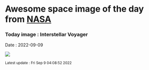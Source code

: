 
# Awesome space image of the day from [NASA](https://api.nasa.gov/)

### Today image : Interstellar Voyager

Date : 2022-09-09


![](https://apod.nasa.gov/apod/image/2209/voyager_modern_poster_crop.jpg)

<small>Latest update : Fri Sep  9 04:08:52 2022</small>


